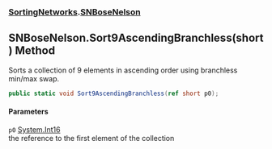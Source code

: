 ### [SortingNetworks](SortingNetworks.md 'SortingNetworks').[SNBoseNelson](SortingNetworks_SNBoseNelson.md 'SortingNetworks.SNBoseNelson')
## SNBoseNelson.Sort9AscendingBranchless(short) Method
Sorts a collection of 9 elements in ascending order using branchless min/max swap.  
```csharp
public static void Sort9AscendingBranchless(ref short p0);
```
#### Parameters
<a name='SortingNetworks_SNBoseNelson_Sort9AscendingBranchless(short)_p0'></a>
`p0` [System.Int16](https://docs.microsoft.com/en-us/dotnet/api/System.Int16 'System.Int16')  
the reference to the first element of the collection
  
